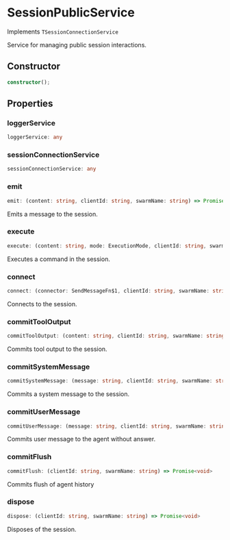 # SessionPublicService

Implements `TSessionConnectionService`

Service for managing public session interactions.

## Constructor

```ts
constructor();
```

## Properties

### loggerService

```ts
loggerService: any
```

### sessionConnectionService

```ts
sessionConnectionService: any
```

### emit

```ts
emit: (content: string, clientId: string, swarmName: string) => Promise<void>
```

Emits a message to the session.

### execute

```ts
execute: (content: string, mode: ExecutionMode, clientId: string, swarmName: string) => Promise<string>
```

Executes a command in the session.

### connect

```ts
connect: (connector: SendMessageFn$1, clientId: string, swarmName: string) => ReceiveMessageFn
```

Connects to the session.

### commitToolOutput

```ts
commitToolOutput: (content: string, clientId: string, swarmName: string) => Promise<void>
```

Commits tool output to the session.

### commitSystemMessage

```ts
commitSystemMessage: (message: string, clientId: string, swarmName: string) => Promise<void>
```

Commits a system message to the session.

### commitUserMessage

```ts
commitUserMessage: (message: string, clientId: string, swarmName: string) => Promise<void>
```

Commits user message to the agent without answer.

### commitFlush

```ts
commitFlush: (clientId: string, swarmName: string) => Promise<void>
```

Commits flush of agent history

### dispose

```ts
dispose: (clientId: string, swarmName: string) => Promise<void>
```

Disposes of the session.
